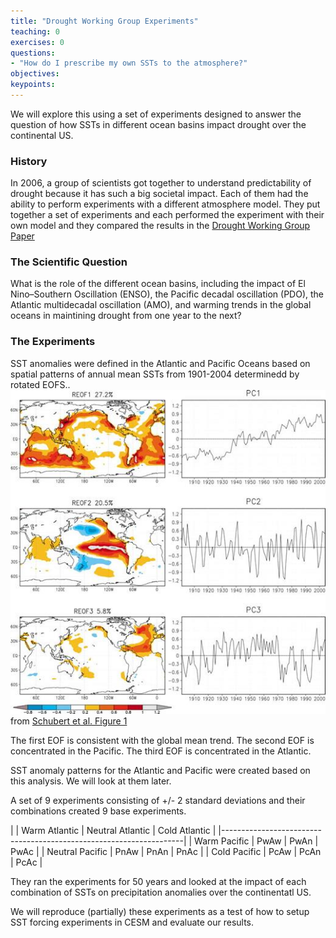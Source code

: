 ```yaml
---
title: "Drought Working Group Experiments"
teaching: 0
exercises: 0 
questions:
- "How do I prescribe my own SSTs to the atmosphere?"
objectives:
keypoints:
---
```


We will explore this using a set of experiments designed to answer the question of how SSTs in different ocean basins impact drought over the continental US.

### History

In 2006, a group of scientists got together to understand predictability of drought because it has such a big societal impact.
Each of them had the ability to perform experiments with a different atmosphere model. 
They put together a set of experiments and each performed the experiment with their own model and they compared the results in the [Drought Working Group Paper](https://journals-ametsoc-org.mutex.gmu.edu/jcli/article/22/19/5251/32333)

### The Scientific Question

What is the role of the different ocean basins, including the impact of El Nino–Southern Oscillation (ENSO), the Pacific decadal oscillation (PDO), the Atlantic multidecadal oscillation (AMO), and warming trends in the global oceans in maintining drought from one year to the next?

### The Experiments

SST anomalies were defined in the Atlantic and Pacific Oceans based on spatial patterns of annual mean SSTs from 1901-2004 determinedd by rotated EOFS..
![Dought Working Group Experiments](../fig/dwg_ssts.jpg)
from [Schubert et al. Figure 1](https://journals-ametsoc-org.mutex.gmu.edu/jcli/article/22/19/5251/32333)

The first EOF is consistent with the global mean trend.
The second EOF is concentrated in the Pacific.
The third EOF is concentrated in the Atlantic.

SST anomaly patterns for the Atlantic and Pacific were created based on this analysis. We will look at them later.

A set of 9 experiments consisting of +/- 2 standard deviations and their combinations created 9 base experiments.

|                 | Warm Atlantic | Neutral Atlantic | Cold Atlantic |
|--------------------------------------------------------------------|
| Warm Pacific    | PwAw          | PwAn             |  PwAc         |
| Neutral Pacific | PnAw          | PnAn             |  PnAc         |
| Cold Pacific    | PcAw          | PcAn             |  PcAc         |

They ran the experiments for 50 years and looked at the impact of each combination of SSTs on precipitation anomalies over the continentatl US. 

We will reproduce (partially) these experiments as a test of how to setup SST forcing experiments in CESM and evaluate our results.


